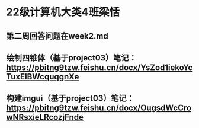 # 22级计算机大类4班梁恬
## 第二周回答问题在week2.md
## 绘制四锥体（基于project03）笔记：https://pbitng9tzw.feishu.cn/docx/YsZod1iekoYcTuxElBWcquqgnXe
## 构建imgui（基于project03）笔记：https://pbitng9tzw.feishu.cn/docx/OugsdWcCrowNRsxieLRcozjFnde
